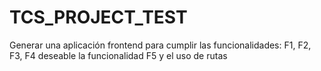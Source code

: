 # TCS_PROJECT_TEST

Generar una aplicación frontend para cumplir las funcionalidades: F1, F2, F3, F4
deseable la funcionalidad F5 y el uso de rutas

